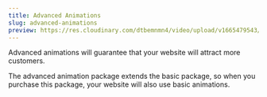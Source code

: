 ```yaml
---
title: Advanced Animations
slug: advanced-animations
preview: https://res.cloudinary.com/dtbemnmn4/video/upload/v1665479543/56cf242d-c7c1-47c6-95df-f89279f4697a_zpadn8.webm
---
```


Advanced animations will guarantee that your website will attract more customers.

The advanced animation package extends the basic package, so when you purchase this package, your website will also use basic animations.
